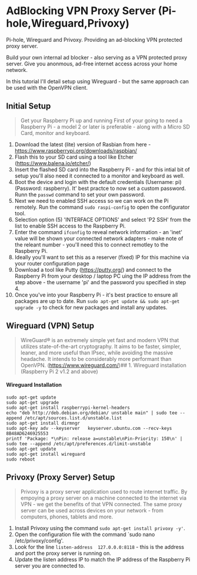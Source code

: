 # AdBlocking VPN Proxy Server (Pi-hole,Wireguard,Privoxy)
Pi-hole, Wireguard and Privoxy. Providing an ad-blocking VPN protected proxy server.

Build your own internal ad blocker - also serving as a VPN protected proxy server. Give you anonmous, ad-free internet access across your home network. 

In this tutorial I'll detail setup using Wireguard - but the same approach can be used with the OpenVPN client.

## Initial Setup
>Get your Raspberry Pi up and running
First of your going to need a Raspberry Pi - a model 2 or later is preferable - along with a Micro SD Card, monitor and keyboard.

1. Download the latest (lite) version of Rasbian from here - https://www.raspberrypi.org/downloads/raspbian/
2. Flash this to your SD card using a tool like Etcher (https://www.balena.io/etcher/)
3. Insert the flashed SD card into the Raspberry Pi - and for this intial bit of setup you'll also need it connected to a monitor and keyboard as well.
4. Boot the device and login with the default credentials (Username: pi) (Password: raspberry). It' best practce to now set a custom password. Runn the `passwd` command to set your own password.
5. Next we need to enabled SSH access so we can work on the Pi remotely. Run the command `sudo raspi-config` to open the configurator tool.
6. Selection option (5) 'INTERFACE OPTIONS' and select 'P2 SSH' from the list to enable SSH access to the Raspberry Pi.
7. Enter the command `ifconfig` to reveal network information - an 'inet' value will be shown your connected network adapters - make note of the releant number - you'll need this to connect remotley to the Raspberry Pi.
9. Ideally you'll want to set this as a reserver (fixed) IP for this machine via your router configuration page
10. Download a tool like Putty (https://putty.org/) and connect to the Raspberry Pi from your desktop / laptop PC uing the IP address from the step above - the username 'pi' and the password you specified in step 4.
10. Once you've into your Raspberry Pi - it's best practice to ensure all packages are up to date. Run `sudo apt-get update && sudo apt-get upgrade -y` to check for new packages and install any updates.

## Wireguard (VPN) Setup
>WireGuard® is an extremely simple yet fast and modern VPN that utilizes state-of-the-art cryptography. It aims to be faster, simpler, leaner, and more useful than IPsec, while avoiding the massive headache. It intends to be considerably more performant than OpenVPN. (https://www.wireguard.com/)## 1. Wireguard installation (Raspberry Pi 2 v1.2 and above)

#### Wireguard Installation 
```console
sudo apt-get update
sudo apt-get upgrade 
sudo apt-get install raspberrypi-kernel-headers
echo "deb http://deb.debian.org/debian/ unstable main" | sudo tee --append /etc/apt/sources.list.d/unstable.list
sudo apt-get install dirmngr 
sudo apt-key adv --keyserver   keyserver.ubuntu.com --recv-keys 8B48AD6246925553 
printf 'Package: *\nPin: release a=unstable\nPin-Priority: 150\n' | sudo tee --append /etc/apt/preferences.d/limit-unstable
sudo apt-get update
sudo apt-get install wireguard 
sudo reboot
```

## Privoxy (Proxy Server) Setup
>Privoxy is a proxy server application used to route internet traffic. By empoying a proxy server on a machine connected to the internet via VPN - we get the benefits of that VPN connected. The same proxy server can be used across devices on your network - from computers, phones, tablets and more.

1. Install Privoxy using the command `sudo apt-get install privoxy -y'`.
2. Open the configuration file with the command `sudo nano /etc/privoxy/config'.
3. Look for the line `listen-address  127.0.0.0:8118` - this is the address and port the proxy server is running on.
4. Update the listen address IP to match the IP address of the Raspberry Pi server you are connected to.
